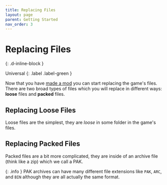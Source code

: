 ```yaml
---
title: Replacing Files 
layout: page
parent: Getting Started
nav_order: 3
---
```


# Replacing Files
{: .d-inline-block }

Universal
{: .label .label-green } 

Now that you have [made a mod](making-a-mod) you can start replacing the game's files. There are two broad types of files which you will replace in different ways: **loose** files and **packed** files.

## Replacing Loose Files
Loose files are the simplest, they are *loose* in some folder in the game's files. 



## Replacing Packed Files
Packed files are a bit more complicated, they are inside of an archive file (think like a zip) which we call a PAK. 

{: .info }
PAK archives can have many different file extensions like `PAK`, `ARC`, and `BIN` although they are all actually the same format.